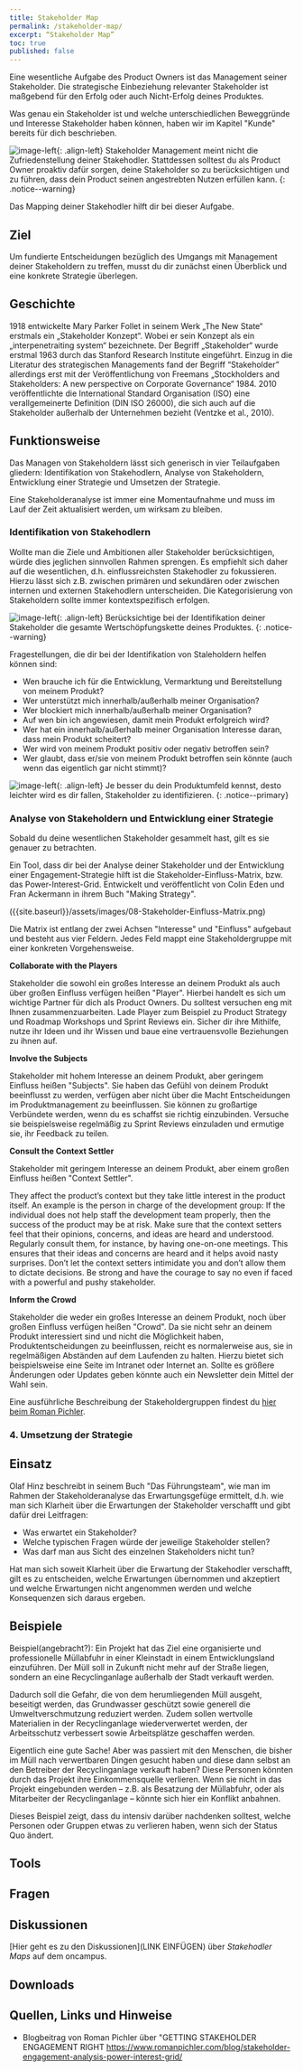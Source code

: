 ```yaml
---
title: Stakeholder Map
permalink: /stakeholder-map/
excerpt: “Stakeholder Map”
toc: true
published: false
---
```

Eine wesentliche Aufgabe des Product Owners ist das Management seiner Stakeholder.
Die strategische Einbeziehung relevanter Stakeholder ist maßgebend für den Erfolg oder auch Nicht-Erfolg deines Produktes.

Was genau ein Stakeholder ist und welche unterschiedlichen Beweggründe und Interesse Stakeholder haben können, haben wir im Kapitel "Kunde" bereits für dich beschrieben.

![image-left]({{site.baseurl}}/assets/images/flag-warning.png){: .align-left} 
Stakeholder Management meint nicht die Zufriedenstellung deiner Stakehodler.
Stattdessen solltest du als Product Owner proaktiv dafür sorgen, deine Stakeholder so zu berücksichtigen und zu führen, dass dein Product seinen angestrebten Nutzen erfüllen kann.
{: .notice--warning}

Das Mapping deiner Stakehodler hilft dir bei dieser Aufgabe. 

## Ziel

Um fundierte Entscheidungen bezüglich des Umgangs mit Management deiner Stakeholdern zu treffen, musst du dir zunächst einen Überblick und eine konkrete Strategie überlegen.


## Geschichte

1918 entwickelte Mary Parker Follet in seinem Werk „The New State“ erstmals ein „Stakeholder Konzept“.
Wobei er sein Konzept als ein „interpenetraiting system“ bezeichnete. 
Der Begriff „Stakeholder“ wurde erstmal 1963 durch das Stanford Research Institute eingeführt. 
Einzug in die Literatur des strategischen Managements fand der Begriff “Stakeholder” allerdings erst mit der Veröffentlichung von Freemans „Stockholders and Stakeholders: A new perspective on Corporate Governance“ 1984. 
2010 veröffentlichte die International Standard Organisation (ISO) eine verallgemeinerte Definition (DIN ISO 26000), die sich auch auf die Stakeholder außerhalb der Unternehmen bezieht (Ventzke et al., 2010).

## Funktionsweise

Das Managen von Stakeholdern lässt sich generisch in vier Teilaufgaben gliedern:
Identifikation von Stakehodlern, Analyse von Stakeholdern,  Entwicklung einer Strategie und Umsetzen der Strategie.


Eine Stakeholderanalyse ist immer eine Momentaufnahme und muss im Lauf der Zeit aktualisiert werden, um wirksam zu bleiben.

### Identifikation von Stakehodlern

Wollte man die Ziele und Ambitionen aller Stakeholder berücksichtigen, würde dies jeglichen sinnvollen Rahmen sprengen.
Es empfiehlt sich daher auf die wesentlichen, d.h. einflussreichsten Stakehodler zu fokussieren.
Hierzu lässt sich z.B. zwischen primären und sekundären oder zwischen internen und externen Stakehodlern unterscheiden.
Die Kategorisierung von Stakeholdern sollte immer kontextspezifisch erfolgen.

![image-left]({{site.baseurl}}/assets/images/flag-warning.png){: .align-left} 
Berücksichtige bei der Identifikation deiner Stakeholder die gesamte Wertschöpfungskette deines Produktes.
{: .notice--warning}

Fragestellungen, die dir bei der Identifikation von Staleholdern helfen können sind:
* Wen brauche ich für die Entwicklung, Vermarktung und Bereitstellung von meinem Produkt?
* Wer unterstützt mich innerhalb/außerhalb meiner Organisation? 
* Wer blockiert mich innerhalb/außerhalb meiner Organisation?
* Auf wen bin ich angewiesen, damit mein Produkt erfolgreich wird?
* Wer hat ein innerhalb/außerhalb meiner Organisation Interesse daran, dass mein Produkt scheitert?
* Wer wird von meinem Produkt positiv oder negativ betroffen sein?
* Wer glaubt, dass er/sie von meinem Produkt betroffen sein könnte (auch wenn das eigentlich gar nicht stimmt)?


![image-left]({{site.baseurl}}/assets/images/read-light-idea.png){: .align-left}
Je besser du dein Produktumfeld kennst, desto leichter wird es dir fallen, Stakeholder zu identifizieren.
{: .notice--primary}

### Analyse von Stakeholdern und Entwicklung einer Strategie

Sobald du deine wesentlichen Stakeholder gesammelt hast, gilt es sie genauer zu betrachten.

Ein Tool, dass dir bei der Analyse deiner Stakeholder und der Entwicklung einer Engagement-Strategie hilft  ist die Stakeholder-Einfluss-Matrix, bzw. das Power-Interest-Grid.
Entwickelt und veröffentlicht von Colin Eden und Fran Ackermann in ihrem Buch "Making Strategy".

({{site.baseurl}}/assets/images/08-Stakeholder-Einfluss-Matrix.png)

Die Matrix ist entlang der zwei Achsen "Interesse" und "Einfluss" aufgebaut und besteht aus vier Feldern. Jedes Feld mappt eine Stakeholdergruppe mit einer konkreten Vorgehensweise.

**Collaborate with the Players**

Stakeholder die sowohl ein großes Interesse an deinem Produkt als auch über großen Einfluss verfügen heißen "Player".
Hierbei handelt es sich um wichtige Partner für dich als Product Owners.
Du solltest versuchen eng mit Ihnen zusammenzuarbeiten.
Lade Player zum Beispiel zu Product Strategy und Roadmap Workshops und Sprint Reviews ein.
Sicher dir ihre Mithilfe, nutze ihr Ideen und ihr Wissen und baue eine vertrauensvolle Beziehungen zu ihnen auf.
 
**Involve the Subjects**

Stakeholder mit hohem Interesse an deinem Produkt, aber geringem Einfluss heißen "Subjects".
Sie haben das Gefühl von deinem Produkt beeinflusst zu werden, verfügen aber nicht über die Macht Entscheidungen im Produktmanagement zu beeinflussen.
Sie können zu großartige Verbündete werden, wenn du es schaffst sie richtig einzubinden.
Versuche sie beispielsweise regelmäßig zu Sprint Reviews einzuladen und ermutige sie, ihr Feedback zu teilen.


**Consult the Context Settler**

Stakeholder mit geringem Interesse an deinem Produkt, aber einem großen Einfluss heißen "Context Settler".

They affect the product’s context but they take little interest in the product itself. 
An example is the person in charge of the development group: 
If the individual does not help staff the development team properly, then the success of the product may be at risk. 
Make sure that the context setters feel that their opinions, concerns, and ideas are heard and understood. 
Regularly consult them, for instance, by having one-on-one meetings. 
This ensures that their ideas and concerns are heard and it helps avoid nasty surprises. 
Don’t let the context setters intimidate you and don’t allow them to dictate decisions. 
Be strong and have the courage to say no even if faced with a powerful and pushy stakeholder. 

**Inform the Crowd**

Stakeholder die weder ein großes Interesse an deinem Produkt, noch über großen Einfluss verfügen heißen "Crowd".
Da sie nicht sehr an deinem Produkt interessiert sind und nicht die Möglichkeit haben, Produktentscheidungen zu beeinflussen, reicht es normalerweise aus, sie in regelmäßigen Abständen auf dem Laufenden zu halten.
Hierzu bietet sich beispielsweise eine Seite im Intranet oder Internet an. 
Sollte es größere Änderungen oder Updates geben könnte auch ein Newsletter dein Mittel der Wahl sein.

Eine ausführliche Beschreibung der Stakeholdergruppen findest du [hier beim Roman Pichler](https://www.romanpichler.com/blog/stakeholder-engagement-analysis-power-interest-grid/).


### 4. Umsetzung der Strategie

## Einsatz


Olaf Hinz beschreibt in seinem Buch "Das Führungsteam", wie man im Rahmen der Stakeholderanalyse das Erwartungsgefüge ermittelt, d.h. wie man sich Klarheit über die Erwartungen der Stakeholder verschafft und gibt dafür drei Leitfragen:

* Was erwartet ein Stakeholder?
* Welche typischen Fragen würde der jeweilige Stakeholder stellen?
* Was darf man aus Sicht des einzelnen Stakeholders nicht tun?

Hat man sich soweit Klarheit über die Erwartung der Stakehodler verschafft, gilt es zu entscheiden, welche Erwartungen übernommen und akzeptiert und welche Erwartungen nicht angenommen werden und welche Konsequenzen sich daraus ergeben.


## Beispiele
Beispiel(angebracht?):
Ein Projekt hat das Ziel eine organisierte und professionelle Müllabfuhr in einer Kleinstadt in einem Entwicklungsland einzuführen. 
Der Müll soll in Zukunft nicht mehr auf der Straße liegen, sondern an eine Recyclinganlage außerhalb der Stadt verkauft werden.

Dadurch soll die Gefahr, die von dem herumliegenden Müll ausgeht, beseitigt werden, das Grundwasser geschützt sowie generell die Umweltverschmutzung reduziert werden. 
Zudem sollen wertvolle Materialien in der Recyclinganlage wiederverwertet werden, der Arbeitsschutz verbessert sowie Arbeitsplätze geschaffen werden.

Eigentlich eine gute Sache! 
Aber was passiert mit den Menschen, die bisher im Müll nach verwertbaren Dingen gesucht haben und diese dann selbst an den Betreiber der Recyclinganlage verkauft haben? 
Diese Personen könnten durch das Projekt ihre Einkommensquelle verlieren. 
Wenn sie nicht in das Projekt eingebunden werden – z.B. als Besatzung der Müllabfuhr, oder als Mitarbeiter der Recyclinganlage – könnte sich hier ein Konflikt anbahnen.

Dieses Beispiel zeigt, dass du intensiv darüber nachdenken solltest, welche Personen oder Gruppen etwas zu verlieren haben, wenn sich der Status Quo ändert. 


## Tools


## Fragen


## Diskussionen

[Hier geht es zu den Diskussionen](LINK EINFÜGEN) über *Stakehodler Maps* auf dem oncampus.


## Downloads


## Quellen, Links und Hinweise
* Blogbeitrag von Roman Pichler über "GETTING STAKEHOLDER ENGAGEMENT RIGHT https://www.romanpichler.com/blog/stakeholder-engagement-analysis-power-interest-grid/

